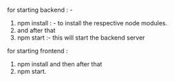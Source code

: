 for starting backend : -

1. npm install : - to install the respective node modules.
2. and after that
3. npm start :-  this will start the backend server


for starting frontend :

1. npm install
and then after that
2. npm start.
